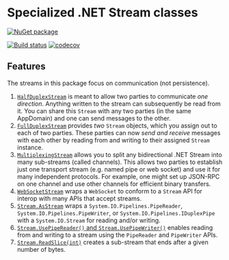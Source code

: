 Specialized .NET Stream classes
=========================

[![NuGet package](https://img.shields.io/nuget/v/Nerdbank.Streams.svg)](https://nuget.org/packages/Nerdbank.Streams)

[![Build status](https://ci.appveyor.com/api/projects/status/849r1unf4tnjbpy8?svg=true)](https://ci.appveyor.com/project/AArnott/nerdbank-fullduplexstream)
[![codecov](https://codecov.io/gh/AArnott/Nerdbank.Streams/branch/master/graph/badge.svg)](https://codecov.io/gh/AArnott/Nerdbank.Streams)

## Features

The streams in this package focus on communication (not persistence).

1. [`HalfDuplexStream`](doc/HalfDuplexStream.md) is meant to allow two parties to communicate *one direction*.
   Anything written to the stream can subsequently be read from it. You can share this `Stream`
   with any two parties (in the same AppDomain) and one can send messages to the other.
2. [`FullDuplexStream`](doc/FullDuplexStream.md) provides *two* `Stream` objects, which you
   assign out to each of two parties. These parties can now *send and receive* messages
   with each other by reading from and writing to their assigned `Stream` instance.
3. [`MultiplexingStream`](doc/MultiplexingStream.md) allows you to split any bidirectional
   .NET Stream into many sub-streams (called channels). This allows two parties to establish
   just one transport stream (e.g. named pipe or web socket) and use it for many independent
   protocols. For example, one might set up JSON-RPC on one channel and use other channels for
   efficient binary transfers.
4. [`WebSocketStream`](doc/WebSocketStream.md) wraps a `WebSocket` to conform to a `Stream`
   API for interop with many APIs that accept streams.
5. [`Stream.AsStream`](doc/AsStream.md) wraps a `System.IO.Pipelines.PipeReader`,
   `System.IO.Pipelines.PipeWriter`, or `System.IO.Pipelines.IDuplexPipe` with a
   `System.IO.Stream` for reading and/or writing.
6. [`Stream.UsePipeReader()` and `Stream.UsePipeWriter()`](doc/StreamAsPipe.md) enables reading from
   and writing to a stream using the `PipeReader` and `PipeWriter` APIs.
7. [`Stream.ReadSlice(int)`](doc/ReadSlice.md) creates a sub-stream that ends after
   a given number of bytes.
